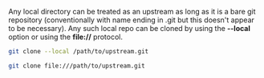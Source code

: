 Any local directory can be treated as an upstream as long as it is a bare git repository (conventionally with name ending in .git but this doesn't appear to be necessary).
Any such local repo can be cloned by using the **--local** option or using the **file://** protocol.

```sh
git clone --local /path/to/upstream.git

git clone file:///path/to/upstream.git
```
